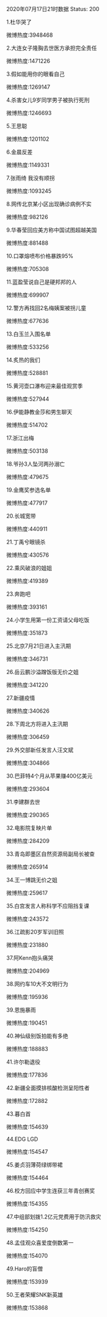 2020年07月17日21时数据
Status: 200

1.杜华哭了

微博热度:3948468

2.大连女子隆胸去世医方承担完全责任

微博热度:1471226

3.假如能用你的眼看自己

微博热度:1269147

4.杀害女儿9岁同学男子被执行死刑

微博热度:1246693

5.王思聪

微博热度:1201102

6.金晨反差

微博热度:1149331

7.张雨绮 我没有顺拐

微博热度:1093245

8.网传北京某小区出现确诊病例不实

微博热度:982126

9.华春莹回应美方称中国试图超越美国

微博热度:881488

10.口罩熔喷布价格暴跌95%

微博热度:705308

11.蓝盈莹说自己是硬邦邦的人

微博热度:699907

12.警方再找回2名梅姨案被拐儿童

微博热度:677636

13.白玉兰入围名单

微博热度:533256

14.炙热的我们

微博热度:528881

15.黄河壶口瀑布迎来最佳观赏季

微博热度:527944

16.伊能静教金莎和男生聊天

微博热度:514702

17.浙江出梅

微博热度:503138

18.爷孙3人坠河两孙溺亡

微博热度:479675

19.金鹰奖参选名单

微博热度:477917

20.长城宽带

微博热度:440911

21.丁禹兮眼镜杀

微博热度:430576

22.乘风破浪的姐姐

微博热度:419389

23.奔跑吧

微博热度:393161

24.小学生用第一份工资请父母吃饭

微博热度:351873

25.北京7月21日进入主汛期

微博热度:346731

26.岳云鹏沙溢蹭饭版无价之姐

微博热度:341220

27.新疆疫情

微博热度:340626

28.下周北方将进入主汛期

微博热度:306459

29.外交部新任发言人汪文斌

微博热度:304866

30.巴菲特4个月从苹果赚400亿美元

微博热度:293604

31.李建群去世

微博热度:290365

32.电影院复映片单

微博热度:284209

33.青岛即墨区自然资源局副局长被查

微博热度:265914

34.王一博跳无价之姐

微博热度:259617

35.白宫发言人称科学不应阻挡复课

微博热度:243572

36.江疏影20岁军训旧照

微博热度:231880

37.阿Kenn抱头痛哭

微博热度:204969

38.网约车10大不文明行为

微博热度:195936

39.恩施暴雨

微博热度:190451

40.神仙级别饭拍能有多绝

微博热度:188883

41.许尔勒退役

微博热度:177836

42.新疆全面摸排核酸检测呈阳性者

微博热度:172882

43.暮白首

微博热度:154639

44.EDG LGD

微博热度:154547

45.姜贞羽薄荷绿绑带裙

微博热度:154464

46.校方回应中学生连获三年青创赛奖

微博热度:154355

47.中组部划拨1.2亿元党费用于防汛救灾

微博热度:154250

48.孟佳观众喜爱度倒数第一

微博热度:154070

49.Haro的盲僧

微博热度:153939

50.王者荣耀SNK新英雄

微博热度:153868

